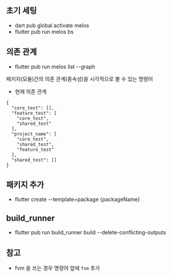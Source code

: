 ## 초기 세팅
- dart pub global activate melos
- flutter pub run melos bs

## 의존 관계
- flutter pub run melos list --graph

패키지(모듈)간의 의존 관계(종속성)을 시각적으로 볼 수 있는 명령어

- 현재 의존 관계
```
{
  "core_test": [],
  "feature_test": [
    "core_test",
    "shared_test"
  ],
  "project_name": [
    "core_test",
    "shared_test",
    "feature_test"
  ],
  "shared_test": []
}
```

## 패키지 추가
- flutter create --template=package {packageName}


## build_runner
- flutter pub run build_runner build --delete-conflicting-outputs


## 참고
- fvm 을 쓰는 경우 명령어 앞에 `fvm` 추가
